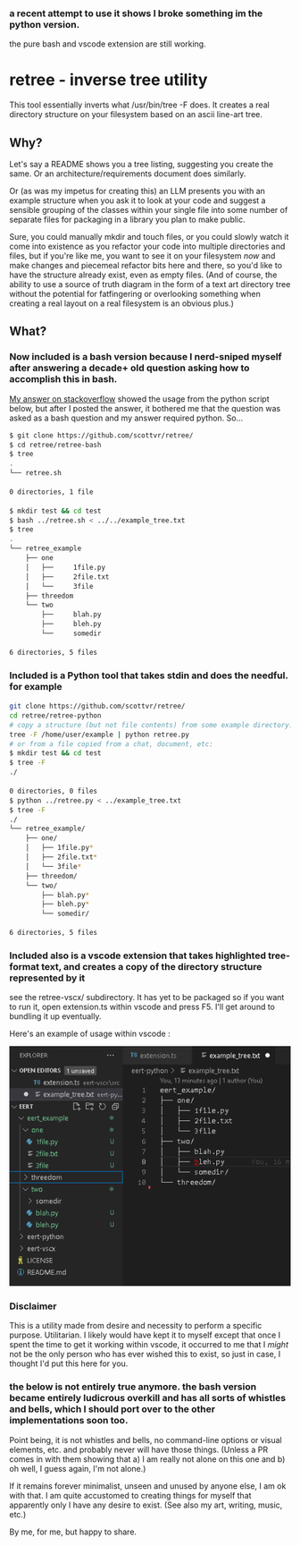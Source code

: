 ### a recent attempt to use it shows I broke something im the python version. 

the pure bash and vscode extension are still working. 

# retree - inverse tree utility

This tool essentially inverts what /usr/bin/tree -F does. It creates a real directory structure on your filesystem based on an ascii line-art tree. 

## Why?
Let's say a README shows you a tree listing, suggesting you create the same. Or an architecture/requirements document does similarly. 

Or (as was my impetus for creating this) an LLM presents you with an example structure when you ask it to look at your code and suggest a sensible grouping of the classes within your single file into some number of separate files for packaging in a library you plan to make public. 

Sure, you could manually mkdir and touch files, or you could slowly watch it come into existence as you refactor your code into multiple directories and files, but if you're like me, you want to see it on your filesystem *now* and make changes and piecemeal refactor bits here and there, so you'd like to have the structure already exist, even as empty files. (And of course, the ability to use a source of truth diagram in the form of a text art directory tree without the potential for fatfingering or overlooking something when creating a real layout on a real filesystem is an obvious plus.)

## What? 
### Now included is a bash version because I nerd-sniped myself after answering a decade+ old question asking how to accomplish this in bash.
[My answer on stackoverflow](https://stackoverflow.com/a/79106673/27893564) showed the usage from the python script below, but after I posted the answer, it bothered me that the question was asked as a bash question and my answer required python. So...

```bash
$ git clone https://github.com/scottvr/retree/
$ cd retree/retree-bash
$ tree
.
└── retree.sh

0 directories, 1 file

$ mkdir test && cd test
$ bash ../retree.sh < ../../example_tree.txt
$ tree
.
└── retree_example
    ├── one
    │   ├──     1file.py
    │   ├──     2file.txt
    │   └──     3file
    ├── threedom
    └── two
        ├──     blah.py
        ├──     bleh.py
        └──     somedir

6 directories, 5 files
```

### Included is a Python tool that takes stdin and does the needful. for example 
```bash
git clone https://github.com/scottvr/retree/
cd retree/retree-python
# copy a structure (but not file contents) from some example directory:
tree -F /home/user/example | python retree.py
# or from a file copied from a chat, document, etc:
$ mkdir test && cd test
$ tree -F
./

0 directories, 0 files
$ python ../retree.py < ../example_tree.txt
$ tree -F
./
└── retree_example/
    ├── one/
    │   ├── 1file.py*
    │   ├── 2file.txt*
    │   └── 3file*
    ├── threedom/
    └── two/
        ├── blah.py*
        ├── bleh.py*
        └── somedir/

6 directories, 5 files
```

### Included also is a vscode extension that takes highlighted tree-format text, and creates a copy of the directory structure represented by it
see the retree-vscx/ subdirectory. It has yet to be packaged so if you want to run it, open extension.ts within vscode and press F5. I'll get around to bundling it up eventually.

Here's an example of usage within vscode :

![the last image from a series of five showing usage with the vscode extension](retree-vscx/docs/images/ss-5.png)

### Disclaimer
This is a utility made from desire and necessity to perform a specific purpose. Utilitarian. I likely would have kept it to myself except that once I spent the time to get it working within vscode, it occurred to me that I *might* not be the only person who has ever wished this to exist, so just in case, I thought I'd put this here for you. 

### the below is not entirely true anymore.  the bash version became entirely ludicrous overkill and has all sorts of whistles and bells, which I should port over to the other implementations soon too.

Point being, it is not whistles and bells, no command-line options or visual elements, etc. and probably never will have those things. (Unless a PR comes in with them showing that a) I am really not alone on this one and b) oh well, I guess again, I'm not alone.) 

If it remains forever minimalist, unseen and unused by anyone else, I am ok with that. I am quite accustomed to creating things for myself that apparently only I have any desire to exist. (See also my art, writing, music, etc.)

By me, for me, but happy to share.  
